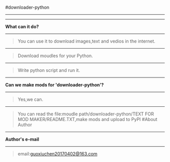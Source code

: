 #downloader-python
***
***
**What can it do?**
***
>You can use it to download images,text and vedios in the internet.
***
>Download moudles for your Python.
***
>Write python script and run it.
***
**Can we make mods for 'downloader-python'?**
***
>Yes,we can.
***
>You can read the file:moudle path/downloader-python/TEXT FOR MOD MAKER/README.TXT,make mods and upload to PyPI
#About Author
***
**Author's e-mail**
***
>email:guoxiuchen20170402@163.com









